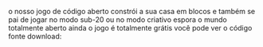 o nosso jogo de código aberto 
constrói a sua casa em blocos 
e também se pai de jogar no modo sub-20 ou no modo criativo 
espora o mundo totalmente aberto 
ainda o jogo é totalmente grátis 
você pode ver o código fonte 
download:
